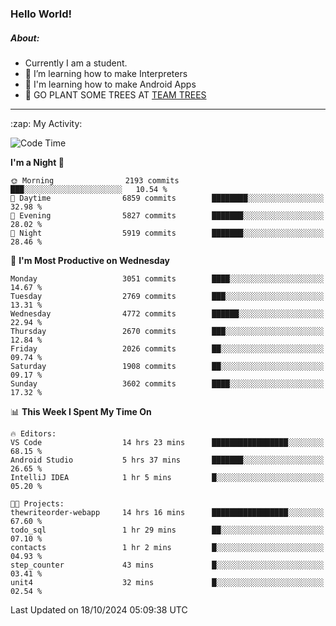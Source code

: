 ### Hello World!

##### About:
- Currently I am a student.
- 🌱 I’m learning how to make Interpreters
- 🌱 I'm learning how to make Android Apps
- 🌱 GO PLANT SOME TREES AT [TEAM TREES](https://teamtrees.org/)

---
  <summary>:zap: My Activity:</summary>
  
<!--START_SECTION:waka-->
![Code Time](http://img.shields.io/badge/Code%20Time-1%2C525%20hrs%2055%20mins-blue)

**I'm a Night 🦉** 

```text
🌞 Morning                2193 commits        ███░░░░░░░░░░░░░░░░░░░░░░   10.54 % 
🌆 Daytime                6859 commits        ████████░░░░░░░░░░░░░░░░░   32.98 % 
🌃 Evening                5827 commits        ███████░░░░░░░░░░░░░░░░░░   28.02 % 
🌙 Night                  5919 commits        ███████░░░░░░░░░░░░░░░░░░   28.46 % 
```
📅 **I'm Most Productive on Wednesday** 

```text
Monday                   3051 commits        ████░░░░░░░░░░░░░░░░░░░░░   14.67 % 
Tuesday                  2769 commits        ███░░░░░░░░░░░░░░░░░░░░░░   13.31 % 
Wednesday                4772 commits        ██████░░░░░░░░░░░░░░░░░░░   22.94 % 
Thursday                 2670 commits        ███░░░░░░░░░░░░░░░░░░░░░░   12.84 % 
Friday                   2026 commits        ██░░░░░░░░░░░░░░░░░░░░░░░   09.74 % 
Saturday                 1908 commits        ██░░░░░░░░░░░░░░░░░░░░░░░   09.17 % 
Sunday                   3602 commits        ████░░░░░░░░░░░░░░░░░░░░░   17.32 % 
```


📊 **This Week I Spent My Time On** 

```text
🔥 Editors: 
VS Code                  14 hrs 23 mins      █████████████████░░░░░░░░   68.15 % 
Android Studio           5 hrs 37 mins       ███████░░░░░░░░░░░░░░░░░░   26.65 % 
IntelliJ IDEA            1 hr 5 mins         █░░░░░░░░░░░░░░░░░░░░░░░░   05.20 % 

🐱‍💻 Projects: 
thewriteorder-webapp     14 hrs 16 mins      █████████████████░░░░░░░░   67.60 % 
todo_sql                 1 hr 29 mins        ██░░░░░░░░░░░░░░░░░░░░░░░   07.10 % 
contacts                 1 hr 2 mins         █░░░░░░░░░░░░░░░░░░░░░░░░   04.93 % 
step_counter             43 mins             █░░░░░░░░░░░░░░░░░░░░░░░░   03.41 % 
unit4                    32 mins             █░░░░░░░░░░░░░░░░░░░░░░░░   02.54 % 
```


 Last Updated on 18/10/2024 05:09:38 UTC
<!--END_SECTION:waka-->
